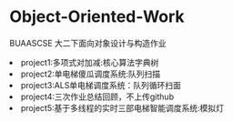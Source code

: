 # Object-Oriented-Work
BUAASCSE 大二下面向对象设计与构造作业
<li>project1:多项式对加减:核心算法字典树
<li>project2:单电梯傻瓜调度系统:队列扫描
<li>project3:ALS单电梯调度系统：队列循环扫面
<li>project4:三次作业总结回顾，不上传github
<li>project5:基于多线程的实时三部电梯智能调度系统:模拟灯
